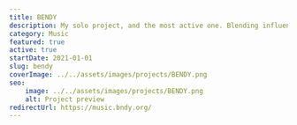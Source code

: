 ```yaml
---
title: BENDY
description: My solo project, and the most active one. Blending influences, guitars and synths to create a space where you can share feelings, be vulnerable and enjoy yourself. I compose the music, write the lyrics, sing, perform, master and mix everything released under this artist name.
category: Music
featured: true
active: true
startDate: 2021-01-01
slug: bendy
coverImage: ../../assets/images/projects/BENDY.png
seo: 
    image: ../../assets/images/projects/BENDY.png
    alt: Project preview
redirectUrl: https://music.bndy.org/
---
```


